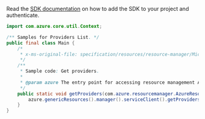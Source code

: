 Read the [SDK documentation](https://github.com/Azure/azure-sdk-for-java/blob/azure-resourcemanager_2.15.0/sdk/resourcemanager/azure-resourcemanager/README.md) on how to add the SDK to your project and authenticate.

```java
import com.azure.core.util.Context;

/** Samples for Providers List. */
public final class Main {
    /*
     * x-ms-original-file: specification/resources/resource-manager/Microsoft.Resources/stable/2021-01-01/examples/GetProviders.json
     */
    /**
     * Sample code: Get providers.
     *
     * @param azure The entry point for accessing resource management APIs in Azure.
     */
    public static void getProviders(com.azure.resourcemanager.AzureResourceManager azure) {
        azure.genericResources().manager().serviceClient().getProviders().list(null, null, Context.NONE);
    }
}
```
